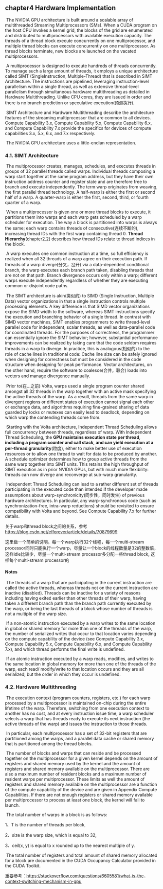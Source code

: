 ## chapter4 Hardware Implementation

​        The NVIDIA GPU architecture is built around a scalable array of multithreaded Streaming Multiprocessors (SMs). When a CUDA program on the host CPU invokes a kernel grid, the blocks of the grid are enumerated and distributed to multiprocessors with available execution capacity. The threads of a thread block execute concurrently on one multiprocessor, and multiple thread blocks can execute concurrently on one multiprocessor. As thread blocks terminate, new blocks are launched on the vacated multiprocessors.

​        A multiprocessor is designed to execute hundreds of threads concurrently. To manage such a large amount of threads, it employs a unique architecture called SIMT (SingleInstruction, Multiple-Thread) that is described in SIMT Architecture. The instructions are pipelined, leveraging instruction-level parallelism within a single thread, as well as extensive thread-level parallelism through simultaneous hardware multithreading as detailed in Hardware Multithreading. Unlike CPU cores, they are issued in order and there is no branch prediction or speculative execution(预测执行). 

​        SIMT Architecture and Hardware Multithreading describe the architecture features of the streaming multiprocessor that are common to all devices. Compute Capability 3.x, Compute Capability 5.x, Compute Capability 6.x, and Compute Capability 7.x provide the specifics for devices of compute capabilities 3.x, 5.x, 6.x, and 7.x respectively. 

​        The NVIDIA GPU architecture uses a little-endian representation. 

### 4.1. SIMT Architecture

​         The multiprocessor creates, manages, schedules, and executes threads in groups of 32 parallel threads called warps. Individual threads composing a warp start together at the same program address, but they have their own instruction address counter and register state and are therefore free to branch and execute independently. The term warp originates from weaving, the first parallel thread technology. A half-warp is either the first or second half of a warp. A quarter-warp is either the first, second, third, or fourth quarter of a warp. 

​        When a multiprocessor is given one or more thread blocks to execute, it partitions them into warps and each warp gets scheduled by a warp scheduler for execution. The way a block is partitioned into warps is always the same; each warp contains threads of consecutive(连续不断的), increasing thread IDs with the first warp containing thread 0. **Thread Hierarchy**(chapter2.2) describes how thread IDs relate to thread indices in the block. 

​        A warp executes one common instruction at a time, so full efficiency is realized when all 32 threads of a warp agree on their execution path. If threads of a warp diverge(分叉，岔开) via a data-dependent conditional branch, the warp executes each branch path taken, disabling threads that are not on that path. Branch divergence occurs only within a warp; different warps execute independently regardless of whether they are executing common or disjoint code paths. 

​        The SIMT architecture is akin(类似的) to SIMD (Single Instruction, Multiple Data) vector organizations in that a single instruction controls multiple processing elements. A key difference is that SIMD vector organizations expose the SIMD width to the software, whereas SIMT instructions specify the execution and branching behavior of a single thread. In contrast with SIMD vector machines, SIMT enables programmers to write thread-level parallel code for independent, scalar threads, as well as data-parallel code for coordinated threads. For the purposes of correctness, the programmer can essentially ignore the SIMT behavior; however, substantial performance improvements can be realized by taking care that the code seldom requires threads in a warp to diverge. In practice, this is analogous(相似的) to the role of cache lines in traditional code: Cache line size can be safely ignored when designing for correctness but must be considered in the code structure when designing for peak performance. Vector architectures, on the other hand, require the software to coalesce(合并，联合) loads into vectors and manage divergence manually. 

​        Prior to(在...之前) Volta, warps used a single program counter shared amongst all 32 threads in the warp together with an active mask specifying the active threads of the warp. As a result, threads from the same warp in divergent regions or different states of execution cannot signal each other or exchange data, and algorithms requiring fine-grained sharing of data guarded by locks or mutexes can easily lead to deadlock, depending on which warp the contending threads come from. 

​        Starting with the Volta architecture, Independent Thread Scheduling allows full concurrency between threads, regardless of warp. With Independent Thread Scheduling, the **GPU maintains execution state per thread, including a program counter and call stack**, **and can yield execution at a per-thread granularity**(粒度), either to make better use of execution resources or to allow one thread to wait for data to be produced by another. A schedule optimizer determines how to group active threads from the same warp together into SIMT units. This retains the high throughput of SIMT execution as in prior NVIDIA GPUs, but with much more flexibility: threads can now diverge and reconverge at sub-warp granularity.

​         Independent Thread Scheduling can lead to a rather different set of threads participating in the executed code than intended if the developer made assumptions about warp-synchronicity(同步性，同时发生) of previous hardware architectures. In particular, any warp-synchronous code (such as synchronization-free, intra-warp reductions) should be revisited to ensure compatibility with Volta and beyond. See Compute Capability 7.x for further details. 

关于warp和thread block之间的关系，参考 https://blog.csdn.net/efforever/article/details/70879699

这里做一个简单的说明。每一个warp执行32个线程，每一个multi-stream processor同时只能执行一个warp，尽量让一个block的线程数量是32的整数倍，这样idle比较少，尽量一个multi-stream processor多分配一些thread block, 这样每个multi-stream processor的

#### Notes

​         The threads of a warp that are participating in the current instruction are called the active threads, whereas threads not on the current instruction are inactive (disabled). Threads can be inactive for a variety of reasons including having exited earlier than other threads of their warp, having taken a different branch path than the branch path currently executed by the warp, or being the last threads of a block whose number of threads is not a multiple of the warp size.

​         If a non-atomic instruction executed by a warp writes to the same location in global or shared memory for more than one of the threads of the warp, the number of serialized writes that occur to that location varies depending on the compute capability of the device (see Compute Capability 3.x, Compute Capability 5.x, Compute Capability 6.x, and Compute Capability 7.x), and which thread performs the final write is undefined.

​         If an atomic instruction executed by a warp reads, modifies, and writes to the same location in global memory for more than one of the threads of the warp, each read/ modify/write to that location occurs and they are all serialized, but the order in which they occur is undefined.   

### 4.2. Hardware Multithreading

​         The execution context (program counters, registers, etc.) for each warp processed by a multiprocessor is maintained on-chip during the entire lifetime of the warp. Therefore, switching from one execution context to another has no cost, and at every instruction issue time, a warp scheduler selects a warp that has threads ready to execute its next instruction (the active threads of the warp) and issues the instruction to those threads.

​         In particular, each multiprocessor has a set of 32-bit registers that are partitioned among the warps, and a parallel data cache or shared memory that is partitioned among the thread blocks. 

​        The number of blocks and warps that can reside and be processed together on the multiprocessor for a given kernel depends on the amount of registers and shared memory used by the kernel and the amount of registers and shared memory available on the multiprocessor. There are also a maximum number of resident blocks and a maximum number of resident warps per multiprocessor. These limits as well the amount of registers and shared memory available on the multiprocessor are a function of the compute capability of the device and are given in Appendix Compute Capabilities. If there are not enough registers or shared memory available per multiprocessor to process at least one block, the kernel will fail to launch. 

​        The total number of warps in a block is as follows: 

1、T is the number of threads per block, 

2、size is the warp size, which is equal to 32, 

3、ceil(x, y) is equal to x rounded up to the nearest multiple of y. 

​        The total number of registers and total amount of shared memory allocated for a block are documented in the CUDA Occupancy Calculator provided in the CUDA Toolkit. 

重要参考：https://stackoverflow.com/questions/6605581/what-is-the-context-switching-mechanism-in-gpu